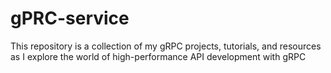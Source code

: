 # gPRC-service
This repository is a collection of my gRPC projects, tutorials, and resources as I explore the world of high-performance API development with gRPC
